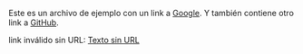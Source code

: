 Este es un archivo de ejemplo con un link a [Google](https://www.google.com).
Y también contiene otro link a [GitHub](https://github.com).

link inválido sin URL: [Texto sin URL]()
